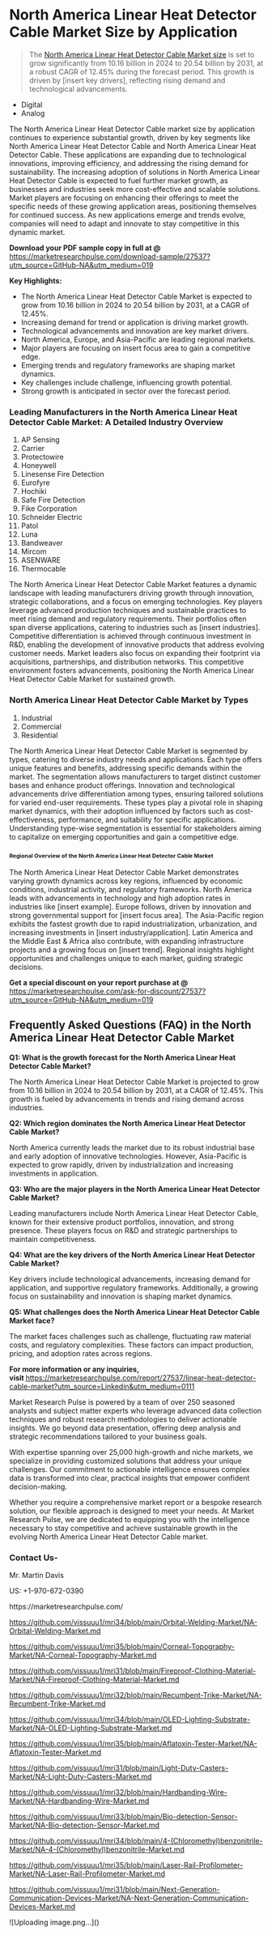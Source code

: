 <h1>North America Linear Heat Detector Cable Market&nbsp;Size by Application</h1><blockquote><p>The <a href="https://marketresearchpulse.com/download-sample/27537?utm_source=GitHub-NA&amp;utm_medium=019">North America Linear Heat Detector Cable Market size</a> is set to grow significantly from 10.16 billion in 2024 to 20.54 billion by 2031, at a robust CAGR of 12.45% during the forecast period. This growth is driven by [insert key drivers], reflecting rising demand and technological advancements.</p></blockquote><ul><li>Digital<li> Analog</li></ul><p>The North America Linear Heat Detector Cable market size by application continues to experience substantial growth, driven by key segments like North America Linear Heat Detector Cable and North America Linear Heat Detector Cable. These applications are expanding due to technological innovations, improving efficiency, and addressing the rising demand for sustainability. The increasing adoption of solutions in North America Linear Heat Detector Cable is expected to fuel further market growth, as businesses and industries seek more cost-effective and scalable solutions. Market players are focusing on enhancing their offerings to meet the specific needs of these growing application areas, positioning themselves for continued success. As new applications emerge and trends evolve, companies will need to adapt and innovate to stay competitive in this dynamic market.</p><p><strong>Download your PDF sample copy in full at @ </strong><a href="https://marketresearchpulse.com/download-sample/27537?utm_source=GitHub-NA&amp;utm_medium=019">https://marketresearchpulse.com/download-sample/27537?utm_source=GitHub-NA&amp;utm_medium=019</a></p><p><strong>Key Highlights: </strong></p><ul><li>The North America Linear Heat Detector Cable Market is expected to grow from 10.16 billion in 2024 to 20.54 billion by 2031, at a CAGR of 12.45%.</li><li>Increasing demand for trend or application is driving market growth.</li><li>Technological advancements and innovation are key market drivers.</li><li>North America, Europe, and Asia-Pacific are leading regional markets.</li><li>Major players are focusing on insert focus area to gain a competitive edge.</li><li>Emerging trends and regulatory frameworks are shaping market dynamics.</li><li>Key challenges include challenge, influencing growth potential.</li><li>Strong growth is anticipated in sector over the forecast period.</li></ul><h3>Leading Manufacturers in the North America Linear Heat Detector Cable Market: A Detailed Industry Overview</h3><ol><li>AP Sensing</li><li>Carrier</li><li>Protectowire</li><li>Honeywell</li><li>Linesense Fire Detection</li><li>Eurofyre</li><li>Hochiki</li><li>Safe Fire Detection</li><li>Fike Corporation</li><li>Schneider Electric</li><li>Patol</li><li>Luna</li><li>Bandweaver</li><li>Mircom</li><li>ASENWARE</li><li>Thermocable</li></ol><div class="flex max-w-full flex-col flex-grow"><div class="min-h-8 text-message flex w-full flex-col items-end gap-2 whitespace-normal break-words [.text-message+&amp;]:mt-5" dir="auto" data-message-author-role="assistant" data-message-id="fd8432e4-4910-450d-b182-61b7bfb0a01f" data-message-model-slug="gpt-4o"><div class="flex w-full flex-col gap-1 empty:hidden first:pt-[3px]"><div class="markdown prose w-full break-words dark:prose-invert light"><p>The North America Linear Heat Detector Cable Market features a dynamic landscape with leading manufacturers driving growth through innovation, strategic collaborations, and a focus on emerging technologies. Key players leverage advanced production techniques and sustainable practices to meet rising demand and regulatory requirements. Their portfolios often span diverse applications, catering to industries such as [insert industries]. Competitive differentiation is achieved through continuous investment in R&amp;D, enabling the development of innovative products that address evolving customer needs. Market leaders also focus on expanding their footprint via acquisitions, partnerships, and distribution networks. This competitive environment fosters advancements, positioning the North America Linear Heat Detector Cable Market for sustained growth.</p></div></div></div></div><h3>North America Linear Heat Detector Cable Market by Types</h3><ol><li>Industrial<li> Commercial<li> Residential</li></ol><div class="flex max-w-full flex-col flex-grow"><div class="min-h-8 text-message flex w-full flex-col items-end gap-2 whitespace-normal break-words [.text-message+&amp;]:mt-5" dir="auto" data-message-author-role="assistant" data-message-id="084470be-0bb7-4664-bddf-5156b4f41249" data-message-model-slug="gpt-4o-mini"><div class="flex w-full flex-col gap-1 empty:hidden first:pt-[3px]"><div class="markdown prose w-full break-words dark:prose-invert light"><p>The North America Linear Heat Detector Cable Market is segmented by types, catering to diverse industry needs and applications. Each type offers unique features and benefits, addressing specific demands within the market. The segmentation allows manufacturers to target distinct customer bases and enhance product offerings. Innovation and technological advancements drive differentiation among types, ensuring tailored solutions for varied end-user requirements. These types play a pivotal role in shaping market dynamics, with their adoption influenced by factors such as cost-effectiveness, performance, and suitability for specific applications. Understanding type-wise segmentation is essential for stakeholders aiming to capitalize on emerging opportunities and gain a competitive edge.</p></div></div></div></div><h3><span style="font-size: 11px;">Regional Overview of the North America Linear Heat Detector Cable Market</span></h3><div class="flex max-w-full flex-col flex-grow"><div class="min-h-8 text-message flex w-full flex-col items-end gap-2 whitespace-normal break-words [.text-message+&amp;]:mt-5" dir="auto" data-message-author-role="assistant" data-message-id="e9038762-ce64-4e30-91c9-9bd413514231" data-message-model-slug="gpt-4o-mini"><div class="flex w-full flex-col gap-1 empty:hidden first:pt-[3px]"><div class="markdown prose w-full break-words dark:prose-invert light"><p>The North America Linear Heat Detector Cable Market demonstrates varying growth dynamics across key regions, influenced by economic conditions, industrial activity, and regulatory frameworks. North America leads with advancements in technology and high adoption rates in industries like [insert example]. Europe follows, driven by innovation and strong governmental support for [insert focus area]. The Asia-Pacific region exhibits the fastest growth due to rapid industrialization, urbanization, and increasing investments in [insert industry/application]. Latin America and the Middle East &amp; Africa also contribute, with expanding infrastructure projects and a growing focus on [insert trend]. Regional insights highlight opportunities and challenges unique to each market, guiding strategic decisions.</p></div></div></div></div><p><strong>Get a special discount on your report purchase at @ </strong><a href="https://marketresearchpulse.com/ask-for-discount/27537?utm_source=GitHub-NA&amp;utm_medium=019">https://marketresearchpulse.com/ask-for-discount/27537?utm_source=GitHub-NA&amp;utm_medium=019</a></p><h2>Frequently Asked Questions (FAQ) in the North America Linear Heat Detector Cable Market</h2><p><strong>Q1: What is the growth forecast for the North America Linear Heat Detector Cable Market?</strong></p><p>The North America Linear Heat Detector Cable Market is projected to grow from 10.16 billion in 2024 to 20.54 billion by 2031, at a CAGR of 12.45%. This growth is fueled by advancements in trends and rising demand across industries.</p><p><strong>Q2: Which region dominates the North America Linear Heat Detector Cable Market?</strong></p><p>North America currently leads the market due to its robust industrial base and early adoption of innovative technologies. However, Asia-Pacific is expected to grow rapidly, driven by industrialization and increasing investments in application.</p><p><strong>Q3: Who are the major players in the North America Linear Heat Detector Cable Market?</strong></p><p>Leading manufacturers include North America Linear Heat Detector Cable, known for their extensive product portfolios, innovation, and strong presence. These players focus on R&amp;D and strategic partnerships to maintain competitiveness.</p><p><strong>Q4: What are the key drivers of the North America Linear Heat Detector Cable Market?</strong></p><p>Key drivers include technological advancements, increasing demand for application, and supportive regulatory frameworks. Additionally, a growing focus on sustainability and innovation is shaping market dynamics.</p><p><strong>Q5: What challenges does the North America Linear Heat Detector Cable Market face?</strong></p><p>The market faces challenges such as challenge, fluctuating raw material costs, and regulatory complexities. These factors can impact production, pricing, and adoption rates across regions.</p><p><strong>For more information or any inquiries, visit&nbsp;</strong><a href="https://marketresearchpulse.com/report/27537/linear-heat-detector-cable-market?utm_source=Linkedin&utm_medium=0111">https://marketresearchpulse.com/report/27537/linear-heat-detector-cable-market?utm_source=Linkedin&utm_medium=0111</a></p><p>Market Research Pulse is powered by a team of over 250 seasoned analysts and subject matter experts who leverage advanced data collection techniques and robust research methodologies to deliver actionable insights. We go beyond data presentation, offering deep analysis and strategic recommendations tailored to your business goals.</p><p>With expertise spanning over 25,000 high-growth and niche markets, we specialize in providing customized solutions that address your unique challenges. Our commitment to actionable intelligence ensures complex data is transformed into clear, practical insights that empower confident decision-making.</p><p>Whether you require a comprehensive market report or a bespoke research solution, our flexible approach is designed to meet your needs. At Market Research Pulse, we are dedicated to equipping you with the intelligence necessary to stay competitive and achieve sustainable growth in the evolving North America Linear Heat Detector Cable market.</p><h3><strong>Contact Us-</strong></h3><p>Mr. Martin Davis</p><p>US: +1-970-672-0390</p><p>https://marketresearchpulse.com/</p><p><a href="https://github.com/vissuuu1/mri34/blob/main/Orbital-Welding-Market/NA-Orbital-Welding-Market.md">https://github.com/vissuuu1/mri34/blob/main/Orbital-Welding-Market/NA-Orbital-Welding-Market.md</a></p><p><a href="https://github.com/vissuuu1/mri35/blob/main/Corneal-Topography-Market/NA-Corneal-Topography-Market.md">https://github.com/vissuuu1/mri35/blob/main/Corneal-Topography-Market/NA-Corneal-Topography-Market.md</a></p><p><a href="https://github.com/vissuuu1/mri31/blob/main/Fireproof-Clothing-Material-Market/NA-Fireproof-Clothing-Material-Market.md">https://github.com/vissuuu1/mri31/blob/main/Fireproof-Clothing-Material-Market/NA-Fireproof-Clothing-Material-Market.md</a></p><p><a href="https://github.com/vissuuu1/mri32/blob/main/Recumbent-Trike-Market/NA-Recumbent-Trike-Market.md">https://github.com/vissuuu1/mri32/blob/main/Recumbent-Trike-Market/NA-Recumbent-Trike-Market.md</a></p><p><a href="https://github.com/vissuuu1/mri34/blob/main/OLED-Lighting-Substrate-Market/NA-OLED-Lighting-Substrate-Market.md">https://github.com/vissuuu1/mri34/blob/main/OLED-Lighting-Substrate-Market/NA-OLED-Lighting-Substrate-Market.md</a></p><p><a href="https://github.com/vissuuu1/mri35/blob/main/Aflatoxin-Tester-Market/NA-Aflatoxin-Tester-Market.md">https://github.com/vissuuu1/mri35/blob/main/Aflatoxin-Tester-Market/NA-Aflatoxin-Tester-Market.md</a></p><p><a href="https://github.com/vissuuu1/mri31/blob/main/Light-Duty-Casters-Market/NA-Light-Duty-Casters-Market.md">https://github.com/vissuuu1/mri31/blob/main/Light-Duty-Casters-Market/NA-Light-Duty-Casters-Market.md</a></p><p><a href="https://github.com/vissuuu1/mri32/blob/main/Hardbanding-Wire-Market/NA-Hardbanding-Wire-Market.md">https://github.com/vissuuu1/mri32/blob/main/Hardbanding-Wire-Market/NA-Hardbanding-Wire-Market.md</a></p><p><a href="https://github.com/vissuuu1/mri33/blob/main/Bio-detection-Sensor-Market/NA-Bio-detection-Sensor-Market.md">https://github.com/vissuuu1/mri33/blob/main/Bio-detection-Sensor-Market/NA-Bio-detection-Sensor-Market.md</a></p><p><a href="https://github.com/vissuuu1/mri34/blob/main/4-(Chloromethyl)benzonitrile-Market/NA-4-(Chloromethyl)benzonitrile-Market.md">https://github.com/vissuuu1/mri34/blob/main/4-(Chloromethyl)benzonitrile-Market/NA-4-(Chloromethyl)benzonitrile-Market.md</a></p><p><a href="https://github.com/vissuuu1/mri35/blob/main/Laser-Rail-Profilometer-Market/NA-Laser-Rail-Profilometer-Market.md">https://github.com/vissuuu1/mri35/blob/main/Laser-Rail-Profilometer-Market/NA-Laser-Rail-Profilometer-Market.md</a></p><p><a href="https://github.com/vissuuu1/mri31/blob/main/Next-Generation-Communication-Devices-Market/NA-Next-Generation-Communication-Devices-Market.md">https://github.com/vissuuu1/mri31/blob/main/Next-Generation-Communication-Devices-Market/NA-Next-Generation-Communication-Devices-Market.md</a></p>
![Uploading image.png…]()

